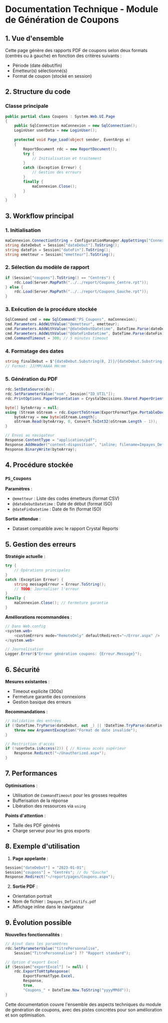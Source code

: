 # Documentation Technique - Module de Génération de Coupons

## 1. Vue d'ensemble
Cette page génère des rapports PDF de coupons selon deux formats (centrés ou à gauche) en fonction des critères suivants :
- Période (date début/fin)
- Émetteur(s) sélectionné(s)
- Format de coupon (stocké en session)

## 2. Structure du code

### Classe principale
```csharp
public partial class Coupons : System.Web.UI.Page
{
    public SqlConnection maConnexion = new SqlConnection();
    LoginUser userData = new LoginUser();
    
    protected void Page_Load(object sender, EventArgs e)
    {
        ReportDocument rdc = new ReportDocument();
        try {
            // Initialisation et traitement
        }
        catch (Exception Erreur) {
            // Gestion des erreurs
        }
        finally {
            maConnexion.Close();
        }
    }
}
```

## 3. Workflow principal

### 1. Initialisation
```csharp
maConnexion.ConnectionString = ConfigurationManager.AppSettings["ConnexionString"];
string dateDebut = Session["dateDebut"].ToString();
string dateFin = Session["dateFin"].ToString();
string emetteur = Session["emetteur"].ToString();
```

### 2. Sélection du modèle de rapport
```csharp
if (Session["coupons"].ToString() == "Centrés") {
    rdc.Load(Server.MapPath("../../report/Coupons_Centre.rpt"));
} else {
    rdc.Load(Server.MapPath("../../report/Coupons_Gauche.rpt"));
}
```

### 3. Exécution de la procédure stockée
```csharp
SqlCommand cmd = new SqlCommand("PS_Coupons", maConnexion);
cmd.Parameters.AddWithValue("@emetteur", emetteur);
cmd.Parameters.AddWithValue("@dateDebutDatetime", DateTime.Parse(dateDebut).ToString("yyyy-MM-ddTHH:mm:ss"));
cmd.Parameters.AddWithValue("@dateFinDatetime", DateTime.Parse(dateFin).ToString("yyyy-MM-ddTHH:mm:ss"));
cmd.CommandTimeout = 300; // 5 minutes timeout
```

### 4. Formatage des dates
```csharp
string finalDebut = $"{dateDebut.Substring(8, 2)}/{dateDebut.Substring(5, 2)}/{dateDebut.Substring(0, 4)} {dateDebut.Substring(11, 5)}";
// Format: JJ/MM/AAAA HH:mm
```

### 5. Génération du PDF
```csharp
rdc.SetDataSource(ds);
rdc.SetParameterValue("nom", Session["ID_UTIL"]);
rdc.PrintOptions.PaperOrientation = CrystalDecisions.Shared.PaperOrientation.Portrait;

byte[] byteArray = null;
using (Stream oStream = rdc.ExportToStream(ExportFormatType.PortableDocFormat)) {
    byteArray = new byte[oStream.Length];
    oStream.Read(byteArray, 0, Convert.ToInt32(oStream.Length - 1));
}

// Envoi au navigateur
Response.ContentType = "application/pdf";
Response.AddHeader("content-disposition", "inline; filename=Impayes_Definitifs.pdf");
Response.BinaryWrite(byteArray);
```

## 4. Procédure stockée

### `PS_Coupons`
**Paramètres** :
- `@emetteur` : Liste des codes émetteurs (format CSV)
- `@dateDebutDatetime` : Date de début (format ISO)
- `@dateFinDatetime` : Date de fin (format ISO)

**Sortie attendue** :
- Dataset compatible avec le rapport Crystal Reports

## 5. Gestion des erreurs

**Stratégie actuelle** :
```csharp
try {
    // Opérations principales
} 
catch (Exception Erreur) {
    string messageErreur = Erreur.ToString();
    // TODO: Journaliser l'erreur
}
finally {
    maConnexion.Close(); // Fermeture garantie
}
```

**Améliorations recommandées** :
```csharp
// Dans Web.config
<system.web>
    <customErrors mode="RemoteOnly" defaultRedirect="~/Error.aspx" />
</system.web>

// Journalisation
Logger.Error($"Erreur génération coupons: {Erreur.Message}");
```

## 6. Sécurité

**Mesures existantes** :
- Timeout explicite (300s)
- Fermeture garantie des connexions
- Gestion basique des erreurs

**Recommandations** :
```csharp
// Validation des entrées
if (!DateTime.TryParse(dateDebut, out _) || !DateTime.TryParse(dateFin, out _)) {
    throw new ArgumentException("Format de date invalide");
}

// Restriction d'accès
if (!userData.isAccess(2)) { // Niveau accès supérieur
    Response.Redirect("~/Unauthorized.aspx");
}
```

## 7. Performances

**Optimisations** :
- Utilisation de `CommandTimeout` pour les grosses requêtes
- Bufferisation de la réponse
- Libération des ressources via `using`

**Points d'attention** :
- Taille des PDF générés
- Charge serveur pour les gros exports

## 8. Exemple d'utilisation

1. **Page appelante** :
```csharp
Session["dateDebut"] = "2023-01-01";
Session["coupons"] = "Centrés"; // Ou "Gauche"
Response.Redirect("~/report/pages/Coupons.aspx");
```

2. **Sortie PDF** :
- Orientation portrait
- Nom de fichier : `Impayes_Definitifs.pdf`
- Affichage inline dans le navigateur

## 9. Évolution possible

**Nouvelles fonctionnalités** :
```csharp
// Ajout dans les paramètres
rdc.SetParameterValue("titrePersonnalise", 
    Session["TitrePersonnalise"] ?? "Rapport standard");

// Option d'export Excel
if (Session["exportExcel"] != null) {
    rdc.ExportToHttpResponse(
        ExportFormatType.Excel, 
        Response, 
        true, 
        "Coupons_" + DateTime.Now.ToString("yyyyMMdd"));
}
```

Cette documentation couvre l'ensemble des aspects techniques du module de génération de coupons, avec des pistes concrètes pour son amélioration et son optimisation.
